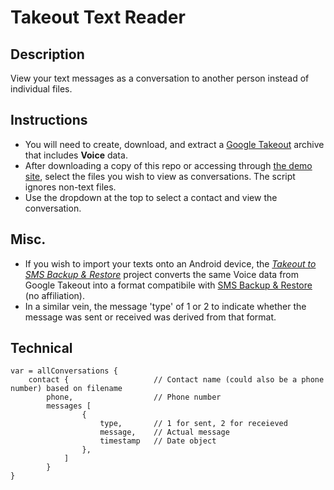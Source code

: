 # Takeout Text Reader

## Description
View your text messages as a conversation to another person instead of individual files.

## Instructions
* You will need to create, download, and extract a [Google Takeout](https://www.google.com/settings/takeout) archive that includes **Voice** data.
* After downloading a copy of this repo or accessing through [the demo site](https://calebleung.com/ttr/), select the files you wish to view as conversations. The script ignores non-text files.
* Use the dropdown at the top to select a contact and view the conversation.

## Misc.
* If you wish to import your texts onto an Android device, the *[Takeout to SMS Backup & Restore](https://github.com/calebleung/t2sbr)* project converts the same Voice data from Google Takeout into a format compatibile with [SMS Backup & Restore](https://play.google.com/store/apps/details?id=com.riteshsahu.SMSBackupRestore) (no affiliation).
* In a similar vein, the message 'type' of 1 or 2 to indicate whether the message was sent or received was derived from that format.

## Technical
```
var = allConversations {
    contact {                   // Contact name (could also be a phone number) based on filename
        phone,                  // Phone number
        messages [ 
                {
                    type,       // 1 for sent, 2 for receieved
                    message,    // Actual message
                    timestamp   // Date object
                },
            ]
        }
}
```

